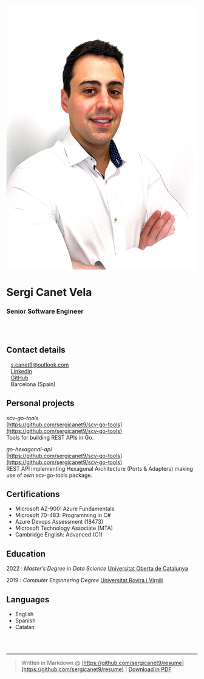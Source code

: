 <br /><br />

![](src/picture.png)

# Sergi Canet Vela
### Senior Software Engineer
<br /><br />

Contact details
---------
<span class="fas fa-envelope fa-lg"></span>&nbsp;&nbsp;&nbsp;<a href="mailto:s.canet9@outlook.com">s.canet9@outlook.com</a>
<br />
<span class="fab fa-linkedin fa-lg"></span>&nbsp;&nbsp;&nbsp;[LinkedIn](https://www.linkedin.com/in/sergi-canet)
<br />
<span class="fab fa-github fa-lg"></span>&nbsp;&nbsp;&nbsp;[GitHub](https://github.com/sergicanet9)
<br />
<span class="fa fa-map-marker fa-lg"></span>&nbsp;&nbsp;&nbsp;Barcelona (Spain)

Personal projects
----------
*scv-go-tools*  
[https://github.com/sergicanet9/scv-go-tools](https://github.com/sergicanet9/scv-go-tools)  
Tools for building REST APIs in Go.

*go-hexagonal-api*  
[https://github.com/sergicanet9/scv-go-tools](https://github.com/sergicanet9/scv-go-tools)  
REST API implementing Hexagonal Architecture (Ports & Adapters) making use of own scv-go-tools package. 

Certifications
---------
- Microsoft AZ-900: Azure Fundamentals
- Microsoft 70-483: Programming in C#
- Azure Devops Assessment (18473)
- Microsoft Technology Associate (MTA)
- Cambridge English: Advanced (C1)

Education
---------
2022
:       *Master’s Degree in Data Science*
        [Universitat Oberta de Catalunya](https://www.uoc.edu)

2019
:       *Computer Enginnering Degree*
        [Universitat Rovira i Virgili](https://www.urv.cat)

Languages
---------
- English
- Spanish
- Catalan

<br /><br />

------
> Written in Markdown @ [https://github.com/sergicanet9/resume](https://github.com/sergicanet9/resume) | [Download in PDF](https://raw.githubusercontent.com/sergicanet9/resume/main/resume-sergi-canet.pdf)